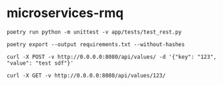 # microservices-rmq

```
poetry run python -m unittest -v app/tests/test_rest.py
```

```
poetry export --output requirements.txt --without-hashes
```

```
curl -X POST -v http://0.0.0.0:8080/api/values/ -d '{"key": "123", "value": "test sdf"}'
```

```
curl -X GET -v http://0.0.0.0:8080/api/values/123/
```
